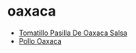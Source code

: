 # oaxaca

 * [Tomatillo Pasilla De Oaxaca Salsa](../../index/t/tomatillo-pasilla-de-oaxaca-salsa-394889.json)
 * [Pollo Oaxaca](../../index/p/pollo-oaxaca.json)
